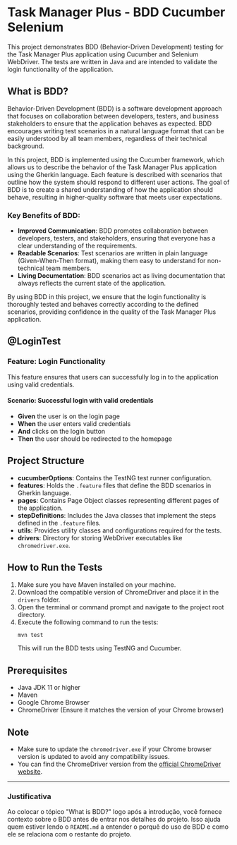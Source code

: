 
# Task Manager Plus - BDD Cucumber Selenium

This project demonstrates BDD (Behavior-Driven Development) testing for the Task Manager Plus application using Cucumber and Selenium WebDriver. The tests are written in Java and are intended to validate the login functionality of the application.

## What is BDD?

Behavior-Driven Development (BDD) is a software development approach that focuses on collaboration between developers, testers, and business stakeholders to ensure that the application behaves as expected. BDD encourages writing test scenarios in a natural language format that can be easily understood by all team members, regardless of their technical background.

In this project, BDD is implemented using the Cucumber framework, which allows us to describe the behavior of the Task Manager Plus application using the Gherkin language. Each feature is described with scenarios that outline how the system should respond to different user actions. The goal of BDD is to create a shared understanding of how the application should behave, resulting in higher-quality software that meets user expectations.

### Key Benefits of BDD:
- **Improved Communication**: BDD promotes collaboration between developers, testers, and stakeholders, ensuring that everyone has a clear understanding of the requirements.
- **Readable Scenarios**: Test scenarios are written in plain language (Given-When-Then format), making them easy to understand for non-technical team members.
- **Living Documentation**: BDD scenarios act as living documentation that always reflects the current state of the application.

By using BDD in this project, we ensure that the login functionality is thoroughly tested and behaves correctly according to the defined scenarios, providing confidence in the quality of the Task Manager Plus application.

## @LoginTest
### Feature: Login Functionality

This feature ensures that users can successfully log in to the application using valid credentials.

#### Scenario: Successful login with valid credentials
- **Given** the user is on the login page
- **When** the user enters valid credentials
- **And** clicks on the login button
- **Then** the user should be redirected to the homepage

## Project Structure
- **cucumberOptions**: Contains the TestNG test runner configuration.
- **features**: Holds the `.feature` files that define the BDD scenarios in Gherkin language.
- **pages**: Contains Page Object classes representing different pages of the application.
- **stepDefinitions**: Includes the Java classes that implement the steps defined in the `.feature` files.
- **utils**: Provides utility classes and configurations required for the tests.
- **drivers**: Directory for storing WebDriver executables like `chromedriver.exe`.

## How to Run the Tests
1. Make sure you have Maven installed on your machine.
2. Download the compatible version of ChromeDriver and place it in the `drivers` folder.
3. Open the terminal or command prompt and navigate to the project root directory.
4. Execute the following command to run the tests:
   ```bash
   mvn test
   ```
   This will run the BDD tests using TestNG and Cucumber.

## Prerequisites
- Java JDK 11 or higher
- Maven
- Google Chrome Browser
- ChromeDriver (Ensure it matches the version of your Chrome browser)

## Note
- Make sure to update the `chromedriver.exe` if your Chrome browser version is updated to avoid any compatibility issues.
- You can find the ChromeDriver version from the [official ChromeDriver website](https://chromedriver.chromium.org/downloads).

---

### Justificativa
Ao colocar o tópico "What is BDD?" logo após a introdução, você fornece contexto sobre o BDD antes de entrar nos detalhes do projeto. Isso ajuda quem estiver lendo o `README.md` a entender o porquê do uso de BDD e como ele se relaciona com o restante do projeto.
